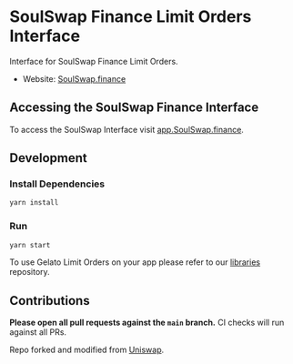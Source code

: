 # SoulSwap Finance Limit Orders Interface

Interface for SoulSwap Finance Limit Orders.

- Website: [SoulSwap.finance](https://SoulSwap.finance/)

## Accessing the SoulSwap Finance Interface

To access the SoulSwap Interface visit [app.SoulSwap.finance](https://app.SoulSwap.finance/).

## Development

### Install Dependencies

```bash
yarn install
```

### Run

```bash
yarn start
```

To use Gelato Limit Orders on your app please refer to our [libraries](https://github.com/gelatodigital/limit-orders-lib) repository.

## Contributions

**Please open all pull requests against the `main` branch.**
CI checks will run against all PRs.

Repo forked and modified from [Uniswap](https://github.com/Uniswap/uniswap-interface).
